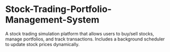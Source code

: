 # Stock-Trading-Portfolio-Management-System
A stock trading simulation platform that allows users to buy/sell stocks, manage portfolios, and track transactions. Includes a background scheduler to update stock prices dynamically.
